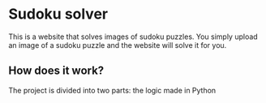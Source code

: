 # Sudoku solver
This is a website that solves images of sudoku puzzles. You simply upload an image of a sudoku puzzle and the website will solve it for you.

## How does it work?
The project is divided into two parts: the logic made in Python 